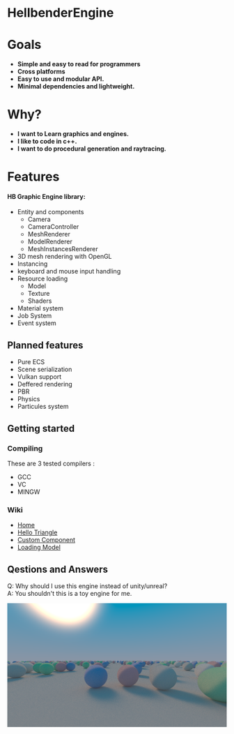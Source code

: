 # HellbenderEngine

# Goals 
- **Simple and easy to read for programmers**
- **Cross platforms**
- **Easy to use and modular API.**
- **Minimal dependencies and lightweight.**

# Why?
- **I want to Learn graphics and engines.**
- **I like to code in c++.**
- **I want to do procedural generation and raytracing.**

# Features
#### HB Graphic Engine library:
- Entity and components
	- Camera
	- CameraController
	- MeshRenderer
	- ModelRenderer
	- MeshInstancesRenderer
- 3D mesh rendering with OpenGL
- Instancing
- keyboard and mouse input handling
- Resource loading
	 - Model
	 - Texture
	 - Shaders
- Material system
- Job System
- Event system

## Planned features

 - Pure ECS
 - Scene serialization
 - Vulkan support
 - Deffered rendering
 - PBR
 - Physics
 - Particules system

## Getting started

### Compiling
These are 3 tested compilers : 
- GCC
- VC
- MINGW

### Wiki
- [Home](https://github.com/Goutch/HellbenderEngine/wiki) 
- [Hello Triangle](https://github.com/Goutch/HellbenderEngine/wiki/Hello-triangle)
- [Custom Component](https://github.com/Goutch/HellbenderEngine/wiki/Custom-component)
- [Loading Model](https://github.com/Goutch/HellbenderEngine/wiki/Loading-model)
## Qestions and Answers
Q: Why should I use this engine instead of unity/unreal?  
A: You shouldn't this is a toy engine for me.  

![Path Tracing Screenshot](https://github.com/Goutch/HellbenderEngine/blob/develop/Screenshots/pathtracing.PNG)

